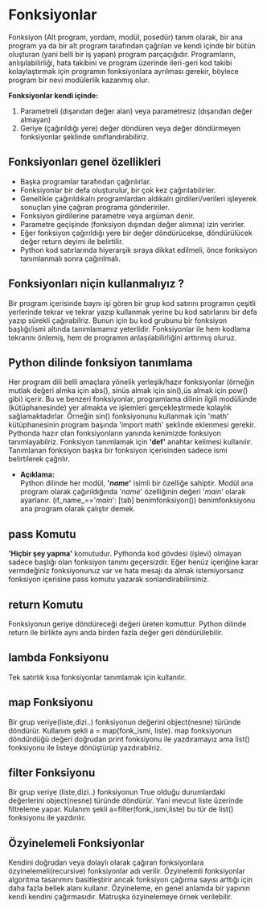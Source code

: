 # Fonksiyonlar 

Fonksiyon (Alt program, yordam, modül, posedür) tanım olarak, bir ana program ya da bir alt program tarafından çağrılan ve kendi içinde bir bütün oluşturan (yani belli bir iş yapan) program parçaçığıdır. Programların, anlışılabilirliği, hata takibini ve program üzerinde ileri-geri kod takibi kolaylaştırmak için programın fonksiyonlara ayrılması gerekir, böylece program bir nevi modülerlik kazanmış olur.

**Fonksiyonlar kendi içinde:**
1. Parametreli (dışarıdan değer alan) veya parametresiz (dışarıdan değer almayan)
2. Geriye (çağırıldığı yere) değer döndüren veya değer döndürmeyen fonksiyonlar şeklinde sınıflandırabiliriz.

## Fonksiyonları genel özellikleri
*	Başka programlar tarafından çağırılırlar.
*	Fonksiyonlar bir defa oluşturulur, bir çok kez çağırılabilirler.
*	Genellikle çağırıldıkalrı programlardan aldıkalrı girdileri/verileri işleyerek sonuçları yine çağıran programa göndeririler.
*	Fonksiyon girdilerine parametre veya argüman denir.
*	Parametre geçişinde (fonksiyon dışından değer alımına) izin verirler.
*	Eğer fonksiyon çağırıldığı yere bir değer döndürücekse, döndürülücek değer return deyimi ile belirtilir.
*	Python kod satırlarında hiyerarşik sıraya dikkat edilmeli, önce fonksiyon tanımlanmalı sonra çağırılmalı.

## Fonksiyonları niçin kullanmalıyız ?
Bir program içerisinde baynı işi gören bir grup kod satırını programın çeşitli yerlerinde tekrar ve tekrar yazıp kullanmak yerine bu kod satırlarını bir defa yazıp sürekli çağırabilriz. Bunun için bu kod grubunu bir fonksiyon başlığı/ismi altında tanımlamamız yeterlidir. Fonksiyonlar ile hem kodlama tekrarını önlemiş, hem de programın anlaşılabilirliğini arttırmış oluruz.

## Python dilinde fonksiyon tanımlama
Her program dili belli amaçlara yönelik yerleşik/hazır fonksiyonlar (örneğin mutlak değeri almka için abs(), sinüs almak için sin(),üs almak için pow() gibi) içerir. Bu ve benzeri fonksiyonlar, programlama dilinin ilgili modülünde (kütüphanesinde) yer almakta ve işlemleri gerçekleştrmede kolaylık sağlamaktadırlar. Örneğin sin() fonksiyonunu kullanmak için 'math' kütüphanesinin program başında 'import math' şeklinde eklenmesi gerekir. Pythonda hazır olan fonksiyonların yanında kenimizde fonksiyon tanımlayabilriz. Fonksiyon tanımlamak için **'def'** anahtar kelimesi kullanılır. Tanımlanan fonksiyon başka bir fonksiyon içerisinden sadece ismi belirtilerek çağrılır.

* **Açıklama:**  
Python dilinde her modül, **'_name_'** isimli bir özelliğe sahiptir. Modül ana program olarak çağırıldığında '_name_' özelliğinin değeri '_main_' olarak ayarlanır. (if_name_=='_main_': [tab] benimfonksiyon()) benimfonksiyonu ana program olarak çalıştır demek. 


## pass Komutu
**'Hiçbir şey yapma'** komutudur. Pythonda kod gövdesi (işlevi) olmayan sadece başlığı olan fonksiyon tanımı geçersizdir. Eğer henüz içeriğine karar vermdeğiniz fonksiyonunuz var ve hata mesajı da almak istemiyorsanız fonksiyon içerisine pass komutu yazarak sonlandirabilirsiniz.

## return Komutu
Fonksiyonun geriye döndüreceği değeri üreten komuttur. Python dilinde return ile birlikte aynı anda birden fazla değer geri döndürülebilir.

## lambda Fonksiyonu
Tek satırlık kısa fonksiyonlar tanımlamak için kullanılır. 

## map Fonksiyonu
Bir grup veriye(liste,dizi..) fonksiyonun değerini object(nesne) türünde döndürür. Kullanım şekli a = map(fonk_ismi, liste). map fonksiyonun döndürdüğü değeri doğrudan print fonksiyonu ile yazdıramayız ama list() fonksiyonu ile listeye dönüştürüp yazdırabilriz.

## filter Fonksiyonu
Bir grup veriye (liste,dizi..) fonksiyonun True olduğu durumlardaki değerlerini object(nesne) türünde döndürür. Yani mevcut liste üzerinde filtreleme yapar. Kulanım şekli a=filter(fonk_ismi,liste) bu tür de list() fonksiyonu ile yazdırılır.



## Özyinelemeli Fonksiyonlar 
Kendini doğrudan veya dolaylı olarak çağıran fonksiyonlara özyinelemeli(recursive) fonksiyonlar adı verilir. Özyinelemli fonksiyonlar algoritma tasarımını basitleştirir ancak fonksiyon çağırma sayısı arttığı için daha fazla bellek alanı kullanır. Özyineleme, en genel anlamda bir yapının kendi kendini çağırmasıdır. Matruşka özyinelemeye örnek verilebilir.

